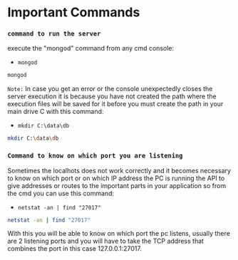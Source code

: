 # Important Commands

### `command to run the server`

execute the "mongod" command from any cmd console:

* `mongod`

```bash
mongod
```

`Note:` In case you get an error or the console unexpectedly closes the server execution it is because you have not created the path where the execution files will be saved for it before you must create the path in your main drive C with this command:

* `mkdir C:\data\db`

```bash
mkdir C:\data\db
```
### `Command to know on which port you are listening`

Sometimes the localhots does not work correctly and it becomes necessary to know on which port or on which IP address the PC is running the API to give addresses or routes to the important parts in your application so from the cmd you can use this command:

* `netstat -an | find "27017"`

```bash
netstat -an | find "27017"
```

With this you will be able to know on which port the pc listens, usually there are 2 listening ports and you will have to take the TCP address that combines the port in this case 127.0.0.1:27017.


